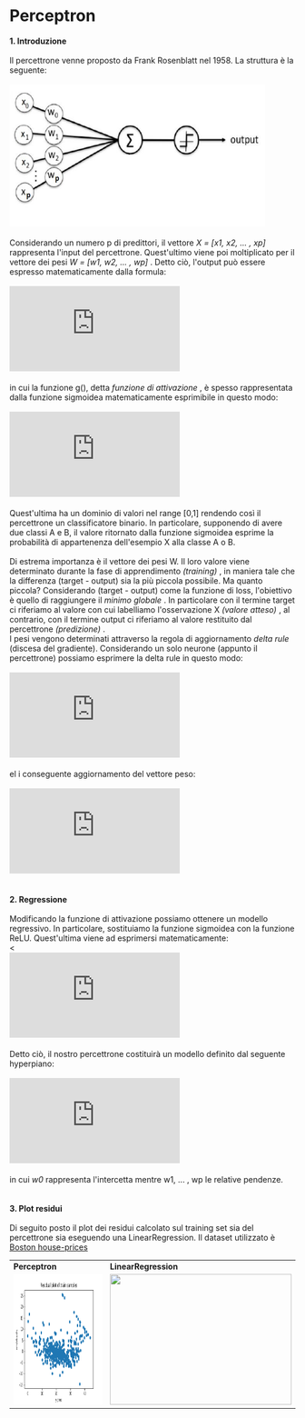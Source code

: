# Perceptron

<b> 1. Introduzione </b>
<br><br>
Il percettrone venne proposto da Frank Rosenblatt nel 1958. La struttura è la seguente:
<br><br>
<img  src="./img/percettrone.JPG" height="250" width="450">
<br><br>
Considerando un numero p di predittori, il vettore <i> X = [x1, x2, ... , xp] </i> rappresenta l'input del percettrone. Quest'ultimo viene poi moltiplicato per il vettore dei pesi <i> W = [w1, w2, ... , wp] </i>. Detto ciò, l'output può essere espresso matematicamente dalla formula:
<br><br>
![output neurone](https://latex.codecogs.com/gif.latex?%5Ctextit%7Boutput%7D%20%3D%20g%28%5Csum_%7Bp%3D1%7D%20%5E%7BP%7Dw_%7Bp%7Dx_%7Bp%7D%29)
<br><br>
in cui la funzione g(), detta <i> funzione di attivazione </i>, è spesso rappresentata dalla funzione sigmoidea matematicamente esprimibile in questo modo:
<br><br>
![funzione sigmoide](https://latex.codecogs.com/gif.latex?%5Csigma%28x%29%20%3D%20%5Cfrac%7B1%7D%7B%281&plus;e%5Ex%29%7D)
<br><br>
Quest'ultima ha un dominio di valori nel range [0,1] rendendo così il percettrone un classificatore binario. In particolare, supponendo di avere due classi A e B, il valore ritornato dalla funzione sigmoidea esprime la probabilità di appartenenza dell'esempio X alla classe A o B.
<br><br>
Di estrema importanza è il vettore dei pesi W. Il loro valore viene determinato durante la fase di apprendimento <i> (training) </i>, in maniera tale che la differenza (target - output) sia la più piccola possibile. Ma quanto piccola? Considerando (target - output) come la funzione di loss, l'obiettivo è quello di raggiungere il <i> minimo globale </i>. In particolare con il termine target ci riferiamo al valore con cui labelliamo l'osservazione X <i> (valore atteso) </i>, al contrario, con il termine output ci riferiamo al valore restituito dal percettrone <i>(predizione) </i>. 
<br>
I pesi vengono determinati attraverso la regola di aggiornamento <i> delta rule </i> (discesa del gradiente). Considerando un solo neurone (appunto il percettrone) possiamo esprimere la delta rule in questo modo:
<br><br>
![delta rule](https://latex.codecogs.com/gif.latex?%5CDelta%7BW%7D%20%3D%20%5Ceta%20%28t%20-%20o%29%20X)
<br><br>
el i conseguente aggiornamento del vettore peso:
<br><br>
![aggiornamento pesi](https://latex.codecogs.com/gif.latex?W_%7Bnew%7D%20%3D%20W_%7Bold%7D%20&plus;%20%5CDelta%7BW%7D)
<br><br><br>
<b> 2. Regressione </b>
<br><br>
Modificando la funzione di attivazione possiamo ottenere un modello regressivo. In particolare, sostituiamo la funzione sigmoidea con la funzione ReLU. Quest'ultima viene ad esprimersi matematicamente:
<br><<br>
![formula relu](https://latex.codecogs.com/gif.latex?ReLU%28x%29%20%3D%20max%280%2Cx%29)
<br><br>
Detto ciò, il nostro percettrone costituirà un modello definito dal seguente hyperpiano:
<br><br>
![hyperpiano](https://latex.codecogs.com/gif.latex?y_%7Bpred_%7Bi%7D%7D%20%3D%20w_%7B0%7D%20&plus;%20w_%7B1%7Dx_%7Bi1%7D&plus;%20...%20&plus;%20w_%7Bp%7Dx_%7Bip%7D)
<br><br>
in cui <i> w0 </i> rappresenta l'intercetta mentre w1, ... , wp le relative pendenze.
<br><br><br>
<b> 3. Plot residui </b>
<br><br>
Di seguito posto il plot dei residui calcolato sul training set sia del percettrone sia eseguendo una LinearRegression. Il dataset utilizzato è <a href="https://scikit-learn.org/stable/modules/generated/sklearn.datasets.load_boston.html">Boston house-prices</a> 
<table>
        <tr><td><b>Perceptron</b></td><td><b>LinearRegression</b></td></tr>
        <tr><td><img  src="./img/plot_residui.png" width="320" height="230"></td><td><img  src="./img/.png" width="320" height="230"></td></tr>
</table>






  
   
  
  
  
  
